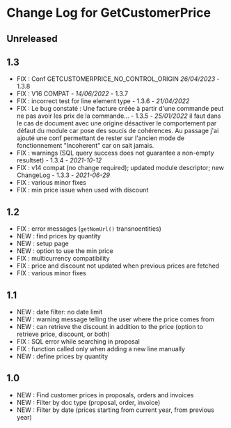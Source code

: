 # Change Log for GetCustomerPrice

## Unreleased



## 1.3

- FIX : Conf GETCUSTOMERPRICE_NO_CONTROL_ORIGIN *26/04/2023* - 1.3.8
- FIX : V16 COMPAT - *14/06/2022* - 1.3.7  
- FIX : incorrect test for line element type  - 1.3.6 - *21/04/2022*
- FIX : Le bug constaté : Une facture créée à partir d'une commande peut ne pas avoir les prix de la commande... - 1.3.5 - *25/01/2022*
  il faut dans le cas de document avec une origine désactiver le comportement par défaut du module car pose des soucis de cohérences.
  Au passage j'ai ajouté une conf permettant de rester sur l'ancien mode de fonctionnement "Incoherent" car on sait jamais.
- FIX : warnings (SQL query success does not guarantee a non-empty resultset) - 1.3.4 - *2021-10-12*
- FIX : v14 compat (no change required); updated module descriptor; new ChangeLog - 1.3.3 - *2021-06-29*
- FIX : various minor fixes
- FIX : min price issue when used with discount

## 1.2
- FIX : error messages (`getNomUrl()` transnoentities)
- NEW : find prices by quantity
- NEW : setup page
- NEW : option to use the min price
- FIX : multicurrency compatibility
- FIX : price and discount not updated when previous prices are fetched
- FIX : various minor fixes

## 1.1
- NEW : date filter: no date limit
- NEW : warning message telling the user where the price comes from
- NEW : can retrieve the discount in addition to the price (option to retrieve price, discount, or both)
- FIX : SQL error while searching in proposal
- FIX : function called only when adding a new line manually
- NEW : define prices by quantity

## 1.0
- NEW : Find customer prices in proposals, orders and invoices
- NEW : Filter by doc type (proposal, order, invoice)
- NEW : Filter by date (prices starting from current year, from previous year)
